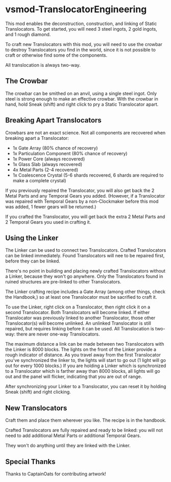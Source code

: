 # vsmod-TranslocatorEngineering

This mod enables the deconstruction, construction, and linking of Static Translocators. To get started, you will need 3 steel ingots, 2 gold ingots, and 1 rough diamond.

To craft new Translocators with this mod, you will need to use the crowbar to destroy Translocators you find in the world, since it is not possible to craft or otherwise find some of the components.

All translocation is always two-way.

## The Crowbar

The crowbar can be smithed on an anvil, using a single steel ingot. Only steel is strong enough to make an effective crowbar. With the crowbar in hand, hold Sneak (shift) and right click to pry a Static Translocator apart.

## Breaking Apart Translocators

Crowbars are not an exact science. Not all components are recovered when breaking apart a Translocator:

- 1x Gate Array (80% chance of recovery)
- 1x Particulation Component (80% chance of recovery)
- 1x Power Core (always recovered)
- 1x Glass Slab (always recovered)
- 4x Metal Parts (2-4 recovered)
- 1x Coalescence Crystal (5-6 shards recovered, 6 shards are required to make a complete crystal)

If you previously repaired the Translocator, you will also get back the 2 Metal Parts and any Temporal Gears you added. (However, if a Translocator was repaired with Temporal Gears by a non-Clockmaker before this mod was added, 1 fewer gears will be returned.)

If you crafted the Translocator, you will get back the extra 2 Metal Parts and 2 Temporal Gears you used in crafting it.

## Using the Linker

The Linker can be used to connect two Translocators. Crafted Translocators can be linked immediately. Found Translocators will nee to be repaired first, before they can be linked.

There's no point in building and placing newly crafted Translocators without a Linker, because they won't go anywhere. Only the Translocators found in ruined structures are pre-linked to other Translocators.

The Linker crafting recipe includes a Gate Array (among other things, check the Handbook,) so at least one Translocator must be sacrified to craft it.

To use the Linker, right click on a Translocator, then right click it on a second Translocator. Both Translocators will become linked. If either Translocator was previously linked to another Translocator, those other Translocator(s) will become unlinked. An unlinked Translocator is still repaired, but requires linking before it can be used. All Translocation is two-way: there are never one-way Translocators.

The maximum distance a link can be made between two Translocators with the Linker is 8000 blocks. The lights on the front of the Linker provide a rough indicator of distance. As you travel away from the first Translocator you've synchronized the linker to, the lights will start to go out (1 light will go out for every 1000 blocks.) If you are holding a Linker which is synchronized to a Translocator which is farther away than 8000 blocks, all lights will go out and the panel will flicker, indicating that you are out of range.

After synchronizing your Linker to a Translocator, you can reset it by holding Sneak (shift) and right clicking.

## New Translocators

Craft them and place them wherever you like. The recipe is in the handbook.

Crafted Translocators are fully repaired and ready to be linked: you will not need to add additional Metal Parts or additional Temporal Gears.

They won't do anything until they are linked with the Linker.

## Special Thanks

Thanks to CaptainOats for contributing artwork!
